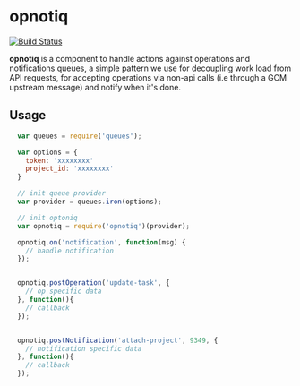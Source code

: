 opnotiq
=======

[![Build Status](https://travis-ci.org/alantu/opnotiq.svg?branch=master)](http://travis-ci.org/alantu/opnotiq)

**opnotiq** is a component to handle actions against operations and notifications queues, a simple pattern we use for decoupling work load from API requests, for accepting operations via non-api calls (i.e through a GCM upstream message) and notify when it's done.


Usage
-----

```javascript
  var queues = require('queues');

  var options = {
    token: 'xxxxxxxx'
    project_id: 'xxxxxxxx'
  }

  // init queue provider
  var provider = queues.iron(options);

  // init optoniq
  var opnotiq = require('opnotiq')(provider);

  opnotiq.on('notification', function(msg) {
    // handle notification
  });


  opnotiq.postOperation('update-task', {
    // op specific data
  }, function(){
    // callback
  });


  opnotiq.postNotification('attach-project', 9349, {
    // notification specific data
  }, function(){
    // callback
  });
```

